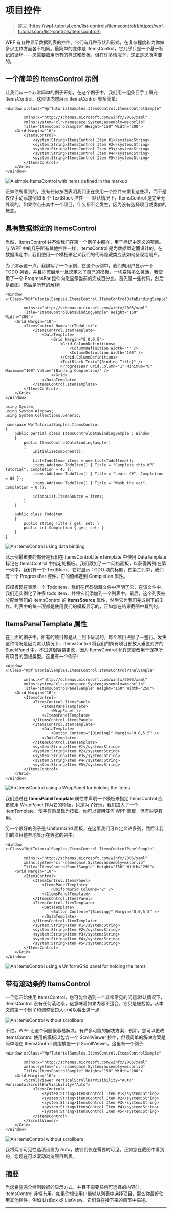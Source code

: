 # 项目控件

> 原文:[https://wpf-tutorial.com/list-controls/itemscontrol/](https://wpf-tutorial.com/list-controls/itemscontrol/)

WPF 有各种显示数据列表的控件。它们有几种形状和形式，在复杂程度和为你做多少工作方面各不相同。最简单的变体是 ItemsControl，它几乎只是一个基于标记的循环——您需要应用所有的样式和模板，但在许多情况下，这正是您所需要的。

## 一个简单的 ItemsControl 示例

让我们从一个非常简单的例子开始，在这个例子中，我们用一组条目手工填充 ItemsControl。这应该向您展示 ItemsControl 有多简单:

```
<Window x:Class="WpfTutorialSamples.ItemsControl.ItemsControlSample"

        xmlns:x="http://schemas.microsoft.com/winfx/2006/xaml"
		xmlns:system="clr-namespace:System;assembly=mscorlib"
        Title="ItemsControlSample" Height="150" Width="200">
    <Grid Margin="10">
		<ItemsControl>
			<system:String>ItemsControl Item #1</system:String>
			<system:String>ItemsControl Item #2</system:String>
			<system:String>ItemsControl Item #3</system:String>
			<system:String>ItemsControl Item #4</system:String>
			<system:String>ItemsControl Item #5</system:String>
		</ItemsControl>
	</Grid>
</Window>
```

![](../Images/09d1cb13c9362f6194567917aaf55c28.png "A simple ItemsControl with items defined in the markup")

正如你所看到的，没有任何东西表明我们正在使用一个控件来重复这些项，而不是仅仅手动添加例如 5 个 TextBlock 控件——默认情况下，ItemsControl 是完全无外观的。如果你点击其中一个项目，什么都不会发生，因为没有选择项目或类似的概念。

<input type="hidden" name="IL_IN_ARTICLE">

## 具有数据绑定的 ItemsControl

当然，ItemsControl 并不像我们在第一个例子中那样，用于标记中定义的项目。与 WPF 中的几乎所有其他控件一样，ItemsControl 是为数据绑定而设计的，在数据绑定中，我们使用一个模板来定义我们的代码隐藏类应该如何呈现给用户。

为了演示这一点，我编写了一个示例，在这个示例中，我们向用户显示一个 TODO 列表，并且向您展示一旦您定义了自己的模板，一切变得多么灵活，我使用了一个 ProgressBar 控件向您显示当前的完成百分比。首先是一些代码，然后是截图，然后是所有的解释:

```
<Window x:Class="WpfTutorialSamples.ItemsControl.ItemsControlDataBindingSample"

        xmlns:x="http://schemas.microsoft.com/winfx/2006/xaml"
        Title="ItemsControlDataBindingSample" Height="150" Width="300">
    <Grid Margin="10">
		<ItemsControl Name="icTodoList">
			<ItemsControl.ItemTemplate>
				<DataTemplate>
					<Grid Margin="0,0,0,5">
						<Grid.ColumnDefinitions>
							<ColumnDefinition Width="*" />
							<ColumnDefinition Width="100" />
						</Grid.ColumnDefinitions>
						<TextBlock Text="{Binding Title}" />
						<ProgressBar Grid.Column="1" Minimum="0" Maximum="100" Value="{Binding Completion}" />
					</Grid>
				</DataTemplate>
			</ItemsControl.ItemTemplate>
		</ItemsControl>
	</Grid>
</Window>
```

```
using System;
using System.Windows;
using System.Collections.Generic;

namespace WpfTutorialSamples.ItemsControl
{
	public partial class ItemsControlDataBindingSample : Window
	{
		public ItemsControlDataBindingSample()
		{
			InitializeComponent();

			List<TodoItem> items = new List<TodoItem>();
			items.Add(new TodoItem() { Title = "Complete this WPF tutorial", Completion = 45 });
			items.Add(new TodoItem() { Title = "Learn C#", Completion = 80 });
			items.Add(new TodoItem() { Title = "Wash the car", Completion = 0 });

			icTodoList.ItemsSource = items;
		}
	}

	public class TodoItem
	{
		public string Title { get; set; }
		public int Completion { get; set; }
	}
}
```

![](../Images/a1818da25771269d21114fdc7cf00b7a.png "An ItemsControl using data binding")

此示例最重要的部分是我们在 ItemsControl.ItemTemplate 中使用 DataTemplate 标记在 ItemsControl 中指定的模板。我们添加了一个网格面板，以获得两列:在第一列中，我们有一个 TextBlock，它将显示 TODO 项的标题，在第二列中，我们有一个 ProgressBar 控件，它的值绑定到 Completion 属性。

该模板现在表示一个 TodoItem，我们在代码隐藏文件中声明了它，在该文件中，我们还实例化了许多 todo item，并将它们添加到一个列表中。最后，这个列表被分配给我们的 ItemsControl 的 **ItemsSource** 属性，然后它为我们完成剩下的工作。列表中的每一项都是使用我们的模板显示的，正如您在结果截图中看到的。

## ItemsPanelTemplate 属性

在上面的例子中，所有的项目都是从上到下呈现的，每个项目占据了一整行。发生这种情况是因为默认情况下，ItemsControl 将我们的所有项目都放入垂直对齐的 StackPanel 中。不过这很容易更改，因为 ItemsControl 允许您更改用于保存所有项目的面板类型。这里有一个例子:

```
<Window x:Class="WpfTutorialSamples.ItemsControl.ItemsControlPanelSample"

        xmlns:x="http://schemas.microsoft.com/winfx/2006/xaml"
		xmlns:system="clr-namespace:System;assembly=mscorlib"
        Title="ItemsControlPanelSample" Height="150" Width="250">
	<Grid Margin="10">
		<ItemsControl>
			<ItemsControl.ItemsPanel>
				<ItemsPanelTemplate>
					<WrapPanel />
				</ItemsPanelTemplate>
			</ItemsControl.ItemsPanel>
			<ItemsControl.ItemTemplate>
				<DataTemplate>
					<Button Content="{Binding}" Margin="0,0,5,5" />
				</DataTemplate>
			</ItemsControl.ItemTemplate>
			<system:String>Item #1</system:String>
			<system:String>Item #2</system:String>
			<system:String>Item #3</system:String>
			<system:String>Item #4</system:String>
			<system:String>Item #5</system:String>
		</ItemsControl>
	</Grid>
</Window>
```

![](../Images/3b261c20ca54ae0f3527dac4f475dc35.png "An ItemsControl using a WrapPanel for holding the items")

我们通过在 **ItemsPanelTemplate** 属性中声明一个模板来指定 ItemsControl 应该使用 WrapPanel 作为它的模板，只是为了好玩，我们加入了一个 ItemTemplate，使字符串呈现为按钮。你可以使用任何 WPF 面板，但有些更有用。

另一个很好的例子是 UniformGrid 面板，在这里我们可以定义许多列，然后让我们的项目整齐地显示在等宽的列中:

```
<Window x:Class="WpfTutorialSamples.ItemsControl.ItemsControlPanelSample"

        xmlns:x="http://schemas.microsoft.com/winfx/2006/xaml"
		xmlns:system="clr-namespace:System;assembly=mscorlib"
        Title="ItemsControlPanelSample" Height="150" Width="250">
	<Grid Margin="10">
		<ItemsControl>
			<ItemsControl.ItemsPanel>
				<ItemsPanelTemplate>
					<UniformGrid Columns="2" />
				</ItemsPanelTemplate>
			</ItemsControl.ItemsPanel>
			<ItemsControl.ItemTemplate>
				<DataTemplate>
					<Button Content="{Binding}" Margin="0,0,5,5" />
				</DataTemplate>
			</ItemsControl.ItemTemplate>
			<system:String>Item #1</system:String>
			<system:String>Item #2</system:String>
			<system:String>Item #3</system:String>
			<system:String>Item #4</system:String>
			<system:String>Item #5</system:String>
		</ItemsControl>
	</Grid>
</Window>
```

![](../Images/851b8d7f164e1289d60c9fff7397c17a.png "An ItemsControl using a UniformGrid panel for holding the items")

## 带有滚动条的 ItemsControl

一旦您开始使用 ItemsControl，您可能会遇到一个非常常见的问题:默认情况下，ItemsControl 没有任何滚动条，这意味着如果内容不适合，它只是被裁剪。从本文的第一个例子和调整窗口大小可以看出这一点:

![](../Images/03706a9b4efa485793e9d3189491ba0e.png "An ItemsControl without scrollbars")

不过，WPF 让这个问题很容易解决。有许多可能的解决方案，例如，您可以更改 ItemsControl 使用的模板以包含一个 ScrollViewer 控件，但最简单的解决方案是简单地在 ItemsControl 周围放置一个 ScrollViewer。这里有一个例子:

```
<Window x:Class="WpfTutorialSamples.ItemsControl.ItemsControlSample"

        xmlns:x="http://schemas.microsoft.com/winfx/2006/xaml"
		xmlns:system="clr-namespace:System;assembly=mscorlib"
        Title="ItemsControlSample" Height="150" Width="200">
	<Grid Margin="10">
		<ScrollViewer VerticalScrollBarVisibility="Auto" HorizontalScrollBarVisibility="Auto">
			<ItemsControl>
				<system:String>ItemsControl Item #1</system:String>
				<system:String>ItemsControl Item #2</system:String>
				<system:String>ItemsControl Item #3</system:String>
				<system:String>ItemsControl Item #4</system:String>
				<system:String>ItemsControl Item #5</system:String>
			</ItemsControl>
		</ScrollViewer>
	</Grid>
</Window>
```

![](../Images/43b06cac6b7fa69968203a71cff9e98e.png "An ItemsControl without scrollbars")

我将两个可见性选项设置为 Auto，使它们仅在需要时可见。正如您在截图中看到的，您现在可以滚动浏览项目列表。

## 摘要

当您希望完全控制数据的显示方式，并且不需要任何可选择的内容时，ItemsControl 非常有用。如果你想让用户能够从列表中选择项目，那么你最好使用其他控件，例如 ListBox 或 ListView。它们将在接下来的章节中描述。

* * *